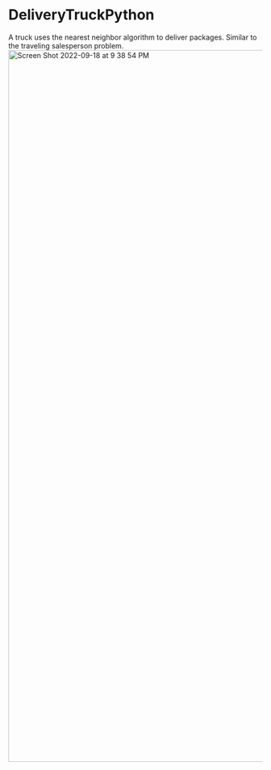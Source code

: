 # DeliveryTruckPython
A truck uses the nearest neighbor algorithm to deliver packages. Similar to the traveling salesperson problem. 
<img width="1411" alt="Screen Shot 2022-09-18 at 9 38 54 PM" src="https://user-images.githubusercontent.com/38383228/191896297-b04aafc3-a5d6-44bc-9566-f00b68f75cc8.png">
